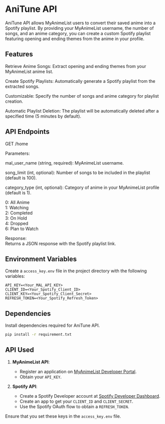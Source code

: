 # AniTune API

AniTune API allows MyAnimeList users to convert their saved anime into a Spotify playlist. By providing your MyAnimeList
username, the number of songs, and an anime category, you can create a custom Spotify playlist featuring opening and
ending themes from the anime in your profile.

## Features

Retrieve Anime Songs: Extract opening and ending themes from your MyAnimeList anime list.

Create Spotify Playlists: Automatically generate a Spotify playlist from the extracted songs.

Customizable: Specify the number of songs and anime category for playlist creation.

Automatic Playlist Deletion: The playlist will be automatically deleted after a specified time (5 minutes by default).

## API Endpoints

GET /home

Parameters:

mal_user_name (string, required): MyAnimeList username. <br/>

song_limit (int, optional): Number of songs to be included in the playlist (default is 100). <br/>

category_type (int, optional): Category of anime in your MyAnimeList profile (default is 1). <br/>

0: All Anime <br/>
1: Watching <br/>
2: Completed <br/>
3: On Hold <br/>
4: Dropped <br/>
6: Plan to Watch <br/>

Response: <br/>
Returns a JSON response with the Spotify playlist link.

## Environment Variables

Create a `access_key.env` file in the project directory with the following variables:

```text
API_KEY=<Your_MAL_API_KEY>
CLIENT_ID=<Your_Spotify_Client_ID>
CLIENT_KEY=<Your_Spotify_Client_Secret>
REFRESH_TOKEN=<Your_Spotify_Refresh_Token>
```

## Dependencies

Install dependencies required for AniTune API.

```bash
pip install -r requirement.txt
```

## API Used

1. **MyAnimeList API**:
    - Register an application on [MyAnimeList Developer Portal](https://myanimelist.net/apiconfig).
    - Obtain your `API_KEY`.

2. **Spotify API**:
    - Create a Spotify Developer account
      at [Spotify Developer Dashboard](https://developer.spotify.com/dashboard).
    - Create an app to get your `CLIENT_ID` and `CLIENT_SECRET`.
    - Use the Spotify OAuth flow to obtain a `REFRESH_TOKEN`.

Ensure that you set these keys in the `access_key.env` file.





